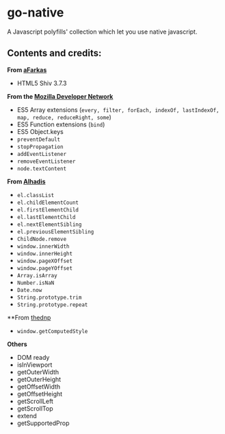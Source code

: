 # go-native
A Javascript polyfills' collection which let you use native javascript.

Contents and credits:
---------
**From [aFarkas](https://github.com/aFarkas/html5shiv)**
- HTML5 Shiv 3.7.3  

**From the [Mozilla Developer Network](https://developer.mozilla.org/en-US/docs/Web/JavaScript/Reference/Global_Objects/Array)**
- ES5 Array extensions (`every, filter, forEach, indexOf, lastIndexOf, map, reduce, reduceRight, some`)
- ES5 Function extensions (`bind`)
- ES5 Object.keys
- `preventDefault`
- `stopPropagation`
- `addEventListener`
- `removeEventListener`
- `node.textContent`

**From [Alhadis](https://github.com/Alhadis/Fix-IE)**
- `el.classList`
- `el.childElementCount`
- `el.firstElementChild`
- `el.lastElementChild`
- `el.nextElementSibling`
- `el.previousElementSibling`
- `ChildNode.remove`
- `window.innerWidth`
- `window.innerHeight`
- `window.pageXOffset`
- `window.pageYOffset`
- `Array.isArray`
- `Number.isNaN`
- `Date.now`
- `String.prototype.trim`
- `String.prototype.repeat`

**From [thednp](https://github.com/thednp/minifill/blob/master/minifill.js)
- `window.getComputedStyle`

**Others**
- DOM ready
- isInViewport
- getOuterWidth
- getOuterHeight
- getOffsetWidth
- getOffsetHeight
- getScrollLeft
- getScrollTop
- extend
- getSupportedProp

